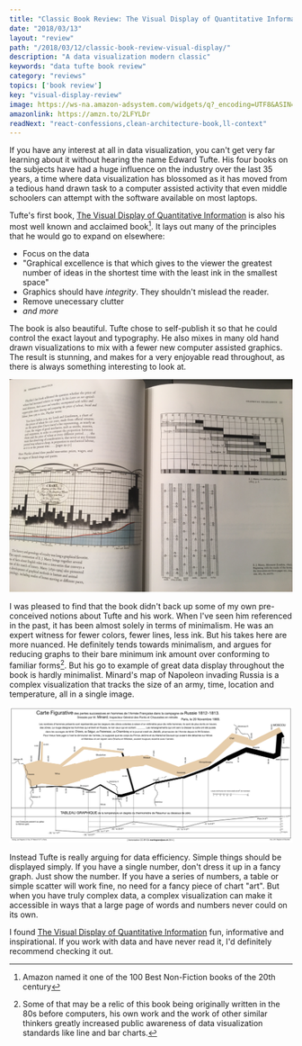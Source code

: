 ```yaml
---
title: "Classic Book Review: The Visual Display of Quantitative Information"
date: "2018/03/13"
layout: "review"
path: "/2018/03/12/classic-book-review-visual-display/"
description: "A data visualization modern classic"
keywords: "data tufte book review"
category: "reviews"
topics: ['book review']
key: "visual-display-review"
image: https://ws-na.amazon-adsystem.com/widgets/q?_encoding=UTF8&ASIN=0961392142&Format=_SL250_&ID=AsinImage&MarketPlace=US&ServiceVersion=20070822&WS=1&tag=benmccormicko-20&language=en_US
amazonlink: https://amzn.to/2LFYLDr
readNext: "react-confessions,clean-architecture-book,ll-context"
---
```


If you have any interest at all in data visualization, you can't get very far learning about it without hearing the name Edward Tufte.  His four books on the subjects have had a huge influence on the industry over the last 35 years, a time where data visualization has blossomed as it has moved from a tedious hand drawn task to a computer assisted activity that even middle schoolers can attempt with the software available on most laptops.

Tufte's first book, [The Visual Display of Quantitative Information](http://amzn.to/2H6EB2f) is also his most well known and acclaimed book[^1].  It lays out many of the principles that he would go to expand on elsewhere:

- Focus on the data
- "Graphical excellence is that which gives to the viewer the greatest number of ideas in the shortest time with the least ink in the smallest space"
- Graphics should have *integrity*.  They shouldn't mislead the reader.
- Remove unecessary clutter
- *and more*

The book is also beautiful.  Tufte chose to self-publish it so that he could control the exact layout and typography.  He also mixes in many old hand drawn visualizations to mix with a fewer new computer assisted graphics.  The result is stunning, and makes for a very enjoyable read throughout, as there is always something interesting to look at.

![A typical page](typical_page.jpg)

I was pleased to find that the book didn't back up some of my own pre-conceived notions about Tufte and his work.  When I've seen him referenced in the past, it has been almost solely in terms of minimalism.  He was an expert witness for fewer colors, fewer lines, less ink.  But his takes here are more nuanced.  He definitely tends towards minimalism, and argues for reducing graphs to their bare minimum ink amount over conforming to familiar forms[^2].  But his go to example of great data display throughout the book is hardly minimalist.  Minard's map of Napoleon invading Russia is a complex visualization that tracks the size of an army, time, location and temperature, all in a single image.

![Minards Map of Napoleon Invading Russia](minards-map.png)

Instead Tufte is really arguing for data efficiency.  Simple things should be displayed simply.  If you have a single number, don't dress it up in a fancy graph.  Just show the number.  If you have a series of numbers, a table or simple scatter will work fine, no need for a fancy piece of chart "art".  But when you have truly complex data, a complex visualization can make it accessible in ways that a large page of words and numbers never could on its own.

I found [The Visual Display of Quantitative Information](http://amzn.to/2H6EB2f) fun, informative and inspirational.  If you work with data and have never read it, I'd definitely recommend checking it out.

[^1]: Amazon named it one of the 100 Best Non-Fiction books of the 20th century
[^2]: Some of that may be a relic of this book being originally written in the 80s before computers, his own work and the work of other similar thinkers greatly increased public awareness of data visualization standards like line and bar charts.
